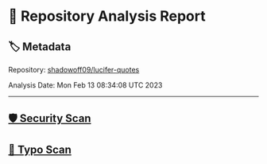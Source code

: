 # 🧪 Repository Analysis Report

## 🏷️ Metadata

Repository:
[shadowoff09/lucifer-quotes](https://github.com/shadowoff09/lucifer-quotes)

Analysis Date:
Mon Feb 13 08:34:08 UTC 2023

---

## [🛡️ Security Scan](./security)


## [🚫 Typo Scan](./typos)


